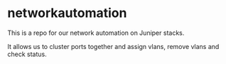 # networkautomation

This is a repo for our network automation on Juniper stacks.

It allows us to cluster ports together and assign vlans, remove vlans and check status.
